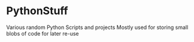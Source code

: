 # PythonStuff
Various random Python Scripts and projects
Mostly used for storing small blobs of code for later re-use
